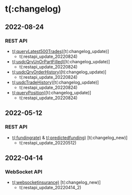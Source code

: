 # t(:changelog)

## 2022-08-24
### REST API
- [t(:queryLatest500Trades)](#t-querylatest500trades)[t(:changelog_update)]
  - t(:restapi_update_20220824)
- [t(:usdcQryUnOrPartFilled)](#t-usdcqryunorpartfilled)[t(:changelog_update)]
  - t(:restapi_update_20220824)
- [t(:usdcQryOrderHistory)](#t-usdcqryorderhistory)[t(:changelog_update)]
  - t(:restapi_update_20220824)
- [t(:usdcTradeHistory)](#t-usdctradehistory)[t(:changelog_update)]
  - t(:restapi_update_20220824)
- [t(:queryPosition)](#t-queryPposition)[t(:changelog_update)]
  - t(:restapi_update_20220824)

## 2022-05-12
### REST API
- [t(:fundingrate)](#t-fundingrate) & [t(:predictedfunding)](#t-predictedfunding) [t(:changelog_new)]
  - t(:restapi_update_20220512)

## 2022-04-14
### WebSocket API

- [t(:websocketinsurance)](#t-websocketinsurance) [t(:changelog_new)]
  - t(:restapi_update_20220414_2)
